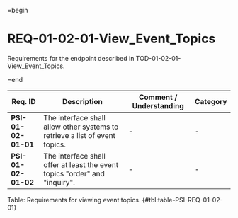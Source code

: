 =begin

# REQ-01-02-01-View_Event_Topics

Requirements for the endpoint described in TOD-01-02-01-View_Event_Topics.

=end

| Req. ID                        | Description                         | Comment / Understanding                  | Category                       |
| ------------------------------ | ----------------------------------- | ---------------------------------------- | ------------------------------ |
| __PSI-01-02-01-01__ | The interface shall allow other systems to retrieve a list of event topics. | -                       | -        |
| __PSI-01-02-01-02__ | The interface shall offer at least the event topics "order" and "inquiry".  | -                       | -        |

Table: Requirements for viewing event topics. {#tbl:table-PSI-REQ-01-02-01}

